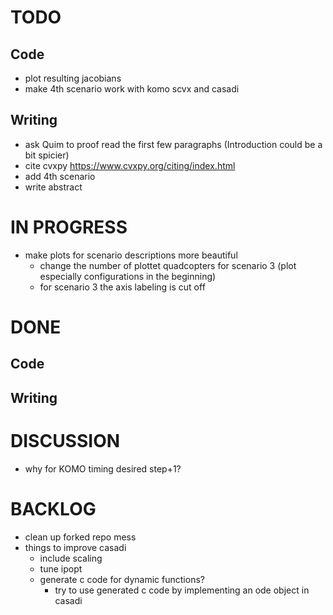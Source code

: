# TODO
## Code
- plot resulting jacobians
- make 4th scenario work with komo scvx and casadi

## Writing
- ask Quim to proof read the first few paragraphs (Introduction could be a bit spicier) 
- cite cvxpy https://www.cvxpy.org/citing/index.html
- add 4th scenario
- write abstract

# IN PROGRESS
- make plots for scenario descriptions more beautiful
  - change the number of plottet quadcopters for scenario 3 (plot especially configurations in the beginning)
  - for scenario 3 the axis labeling is cut off

# DONE
## Code

## Writing

# DISCUSSION
- why for KOMO timing desired step+1?

# BACKLOG
- clean up forked repo mess
- things to improve casadi
  - include scaling
  - tune ipopt
  - generate c code for dynamic functions?
    - try to use generated c code by implementing an ode object in casadi
